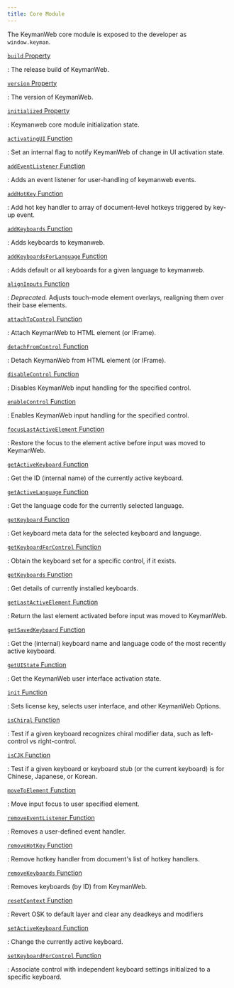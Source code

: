 ```yaml
---
title: Core Module
---
```


The KeymanWeb core module is exposed to the developer as `window.keyman`.

[`build` Property](build)

: The release build of KeymanWeb.


[`version` Property](version)

: The version of KeymanWeb.


[`initialized` Property](initialized)

: Keymanweb core module initialization state.


[`activatingUI` Function](activatingUI)

: Set an internal flag to notify KeymanWeb of change in UI activation state.


[`addEventListener` Function](addEventListener)

: Adds an event listener for user-handling of keymanweb events.


[`addHotKey` Function](addHotKey)

: Add hot key handler to array of document-level hotkeys triggered by key-up
  event.


[`addKeyboards` Function](addKeyboards)

: Adds keyboards to keymanweb.


[`addKeyboardsForLanguage` Function](addKeyboardsForLanguage)

: Adds default or all keyboards for a given language to keymanweb.


[`alignInputs` Function](alignInputs)

: _Deprecated._ Adjusts touch-mode element overlays, realigning them over their
  base elements.


[`attachToControl` Function](attachToControl)

: Attach KeymanWeb to HTML element (or IFrame).


[`detachFromControl` Function](detachFromControl)

: Detach KeymanWeb from HTML element (or IFrame).


[`disableControl` Function](disableControl)

: Disables KeymanWeb input handling for the specified control.


[`enableControl` Function](enableControl)

: Enables KeymanWeb input handling for the specified control.


[`focusLastActiveElement` Function](focusLastActiveElement)

: Restore the focus to the element active before input was moved to KeymanWeb.


[`getActiveKeyboard` Function](getActiveKeyboard)

: Get the ID (internal name) of the currently active keyboard.


[`getActiveLanguage` Function](getActiveLanguage)

: Get the language code for the currently selected language.


[`getKeyboard` Function](getKeyboard)

: Get keyboard meta data for the selected keyboard and language.


[`getKeyboardForControl` Function](getKeyboardForControl)

: Obtain the keyboard set for a specific control, if it exists.


[`getKeyboards` Function](getKeyboards)

: Get details of currently installed keyboards.


[`getLastActiveElement` Function](getLastActiveElement)

: Return the last element activated before input was moved to KeymanWeb.


[`getSavedKeyboard` Function](getSavedKeyboard)

: Get the (internal) keyboard name and language code of the most recently active
  keyboard.


[`getUIState` Function](getUIState)

: Get the KeymanWeb user interface activation state.


[`init` Function](init)

: Sets license key, selects user interface, and other KeymanWeb Options.


[`isChiral` Function](isChiral)

: Test if a given keyboard recognizes chiral modifier data, such as left-control
  vs right-control.


[`isCJK` Function](isCJK)

: Test if a given keyboard or keyboard stub (or the current keyboard) is for
  Chinese, Japanese, or Korean.


[`moveToElement` Function](moveToElement)

: Move input focus to user specified element.


[`removeEventListener` Function](removeEventListener)

: Removes a user-defined event handler.


[`removeHotKey` Function](removeHotKey)

: Remove hotkey handler from document's list of hotkey handlers.


[`removeKeyboards` Function](removeKeyboards)

: Removes keyboards (by ID) from KeymanWeb.


[`resetContext` Function](resetContext)

: Revert OSK to default layer and clear any deadkeys and modifiers


[`setActiveKeyboard` Function](setActiveKeyboard)

: Change the currently active keyboard.


[`setKeyboardForControl` Function](setKeyboardForControl)

: Associate control with independent keyboard settings initialized to a specific
  keyboard.
